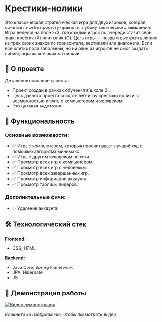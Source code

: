 # Крестики-нолики
Это классическая стратегическая игра для двух игроков, которая сочетает в себе простоту правил и глубину тактического мышления. Игра ведется на поле 3x3, где каждый игрок по очереди ставит свой знак: крестик (X) или нолик (O). Цель игры — первым выстроить линию из трех своих знаков по горизонтали, вертикали или диагонали. Если все клетки поля заполнены, но ни один из игроков не смог создать линию, игра заканчивается ничьей.  

## 📌 О проекте

Детальное описание проекта:
- Проект создан в рамках обучения в школе 21.
- Цель данного проекта создать веб-игру крестики нолики, с возможностью играть с компьютером и человеком.
- Кто целевая аудитория

## 🎯 Функциональность

### Основные возможности:
- ✅ Игра с компьютером, который просчитывает лучший ход с помощью алгоритма минимакс.  
- ✅ Игра с другим человеком по сети.  
- ✅ Просмотр  всех игр с компьютером.  
- ✅ Просмотр  всех игр с человеком.  
- ✅ Просмотр  всех завершенных игр.  
- ✅ Просмотр информации аккаунта.  
- ✅ Просмотр  таблицы лидеров.  

### Дополнительные фичи:
- ✨ Удаление аккаунта.

## 🛠 Технологический стек

**Frontend:**
- CSS, HTML

**Backend:**
- Java Core, Spring Framework
- JPA, Hibernate
- JS

## 🎥 Демонстрация работы

[![Видео демонстрации](https://img.youtube.com/vi/YOUTUBE_VIDEO_ID/0.jpg)](https://www.youtube.com/watch?v=YOUTUBE_VIDEO_ID)

*Кликните на изображение, чтобы посмотреть видео*